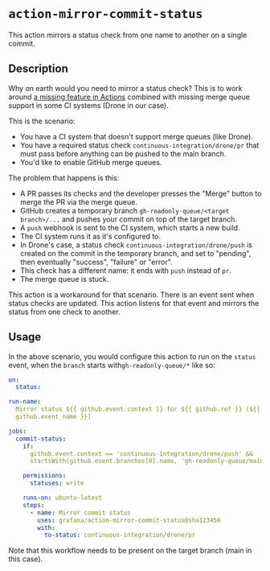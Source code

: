 # `action-mirror-commit-status`

This action mirrors a status check from one name to another on a single commit.

## Description

Why on earth would you need to mirror a status check? This is to work around [a
missing feature in Actions][discussion] combined with missing merge queue
support in some CI systems (Drone in our case).

This is the scenario:

- You have a CI system that doesn't support merge queues (like Drone).
- You have a required status check `continuous-integration/drone/pr` that must
  pass before anything can be pushed to the main branch.
- You'd like to enable GitHub merge queues.

The problem that happens is this:

- A PR passes its checks and the developer presses the "Merge" button to merge
  the PR via the merge queue.
- GitHub creates a temporary branch `gh-readonly-queue/<target branch>/...` and
  pushes your commit on top of the target branch.
- A `push` webhook is sent to the CI system, which starts a new build.
- The CI system runs it as it's configured to.
- In Drone's case, a status check `continuous-integration/drone/push` is created
  on the commit in the temporary branch, and set to "pending", then eventually
  "success", "failure" or "error".
- This check has a different name: it ends with `push` instead of `pr`.
- The merge queue is stuck.

This action is a workaround for that scenario. There is an event sent when
status checks are updated. This action listens for that event and mirrors the
status from one check to another.

[discussion]: https://github.com/orgs/community/discussions/47548

## Usage

In the above scenario, you would configure this action to run on the `status`
event, when the `branch` starts with`gh-readonly-queue/*` like so:

```yaml
on:
  status:

run-name:
  Mirror status ${{ github.event.context }} for ${{ github.ref }} (${{
  github.event_name }})

jobs:
  commit-status:
    if:
      github.event.context == 'continuous-integration/drone/push' &&
      startsWith(github.event.branches[0].name, 'gh-readonly-queue/main/')

    permissions:
      statuses: write

    runs-on: ubuntu-latest
    steps:
      - name: Mirror commit status
        uses: grafana/action-mirror-commit-status@sha123456
        with:
          to-status: continuous-integration/drone/pr
```

Note that this workflow needs to be present on the target branch (main in this
case).
